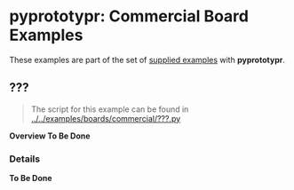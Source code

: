 # pyprototypr: Commercial Board Examples

These examples are part of the set of [supplied examples](index.md) with **pyprototypr**.


## ???

> The script for this example can be found in [../../examples/boards/commercial/???.py](???.py)

**Overview To Be Done**

### Details

**To Be Done**
